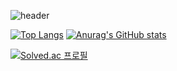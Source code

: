 ![header](https://capsule-render.vercel.app/api?type=Rounded&color=auto&height=300&section=header&text=sunnyLee%20&fontSize=90)

[![Top Langs](https://github-readme-stats.vercel.app/api/top-langs/?username=sunnyineverywhere&layout=compact)](https://github.com/sunnyineverywhere/github-readme-stats)  [![Anurag's GitHub stats](https://github-readme-stats.vercel.app/api?username=sunnyineverywhere)](https://github.com/sunnyineverywhere/github-readme-stats)



[![Solved.ac
프로필](http://mazassumnida.wtf/api/v2/generate_badge?boj=sunnyleewin)](https://solved.ac/sunnyleewin)


